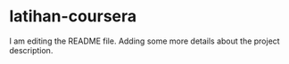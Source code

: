 # latihan-coursera
I am editing the README file. Adding some more details about the project description.

